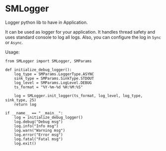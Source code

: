 # SMLogger
Logger python lib to have in Application.

It can be used as logger for your application. It handles thread safety and uses standard console to log all logs. Also, you can configure the log in `Sync` or `Async`.

Usage:
```
from SMLogger import SMLogger, SMParams

def initialize_debug_logger():
    log_type = SMParams.LoggerType.ASYNC
    sink_type = SMParams.SinkType.STDOUT
    log_level = SMParams.LogLevel.DEBUG
    ts_format = "%Y-%m-%d %H:%M:%S"

    log = SMLogger.init_logger(ts_format, log_level, log_type, sink_type, 25)
    return log
    
if __name__ == "__main__":
    log = initialize_debug_logger()
    log.debug("Debug msg")
    log.info("Info msg")
    log.warn("Warning msg")
    log.error("Error msg")
    log.fatal("Fatal msg")
    log.exit()
 ```
